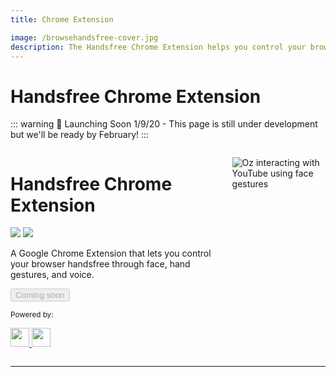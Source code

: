```yaml
---
title: Chrome Extension

image: /browsehandsfree-cover.jpg
description: The Handsfree Chrome Extension helps you control your browser handsfree through face and hand gestures and voice. Come learn more about it 👋
---
```


# Handsfree Chrome Extension

::: warning 📅 Launching Soon
1/9/20 - This page is still under development but we'll be ready by February!
:::

<div class="columns">
  <div class="column text-center">
    <Logo :styles='"width: 200px"' />
    <h1>Handsfree Chrome Extension</h1>
    <p>
      <a href="https://github.com/handsfreejs/handsfree" class="mr-2"><img class="mr-1" src="https://img.shields.io/github/last-commit/handsfreejs/handsfree-chrome.svg"></a>
      <a href="https://github.com/handsfreejs/handsfree"><img class="mr-1" src="https://img.shields.io/github/stars/handsfreejs/handsfree-chrome?style=social"></a>
    </p>
    <p class="text-left">A Google Chrome Extension that lets you control your browser handsfree through face, hand gestures, and voice.</p>
    <p>
      <button disabled>Coming soon</button>
    </p>
    <p><small>Powered by:</small></p>
    <p>
      <a class="mr-3" href="https://github.com/jeeliz/jeelizWeboji">
        <img src="https://jeeliz.com/wp-content/uploads/2018/01/LOGO_JEELIZ_BLUE.png" height=30>
      </a>
      <a href="https://github.com/tensorflow/tfjs-models/">
        <img src="https://i.imgur.com/KqlnNuA.png" height=30>
      </a>
    </p>
  </div>
  <div class="column">
    <p><img src="https://i.imgur.com/lBdg97f.gif" alt="Oz interacting with YouTube using face gestures">
    </p>
  </div>
</div>

---

<MailchimpChromeLaunch />
